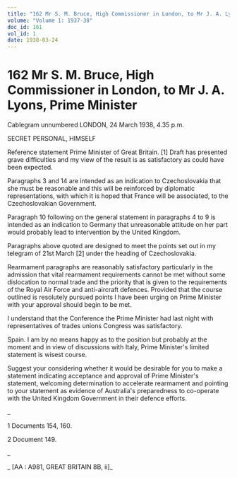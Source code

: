 ```yaml
---
title: "162 Mr S. M. Bruce, High Commissioner in London, to Mr J. A. Lyons, Prime Minister"
volume: "Volume 1: 1937-38"
doc_id: 161
vol_id: 1
date: 1938-03-24
---
```


# 162 Mr S. M. Bruce, High Commissioner in London, to Mr J. A. Lyons, Prime Minister

Cablegram unnumbered LONDON, 24 March 1938, 4.35 p.m.

SECRET PERSONAL, HIMSELF

Reference statement Prime Minister of Great Britain. [1] Draft has presented grave difficulties and my view of the result is as satisfactory as could have been expected.

Paragraphs 3 and 14 are intended as an indication to Czechoslovakia that she must be reasonable and this will be reinforced by diplomatic representations, with which it is hoped that France will be associated, to the Czechoslovakian Government.

Paragraph 10 following on the general statement in paragraphs 4 to 9 is intended as an indication to Germany that unreasonable attitude on her part would probably lead to intervention by the United Kingdom.

Paragraphs above quoted are designed to meet the points set out in my telegram of 21st March [2] under the heading of Czechoslovakia.

Rearmament paragraphs are reasonably satisfactory particularly in the admission that vital rearmament requirements cannot be met without some dislocation to normal trade and the priority that is given to the requirements of the Royal Air Force and anti-aircraft defences. Provided that the course outlined is resolutely pursued points I have been urging on Prime Minister with your approval should begin to be met.

I understand that the Conference the Prime Minister had last night with representatives of trades unions Congress was satisfactory.

Spain. I am by no means happy as to the position but probably at the moment and in view of discussions with Italy, Prime Minister's limited statement is wisest course.

Suggest your considering whether it would be desirable for you to make a statement indicating acceptance and approval of Prime Minister's statement, welcoming determination to accelerate rearmament and pointing to your statement as evidence of Australia's preparedness to co-operate with the United Kingdom Government in their defence efforts.

_

1 Documents 154, 160.

2 Document 149.

_

_ [AA : A981, GREAT BRITAIN 8B, ii]_
